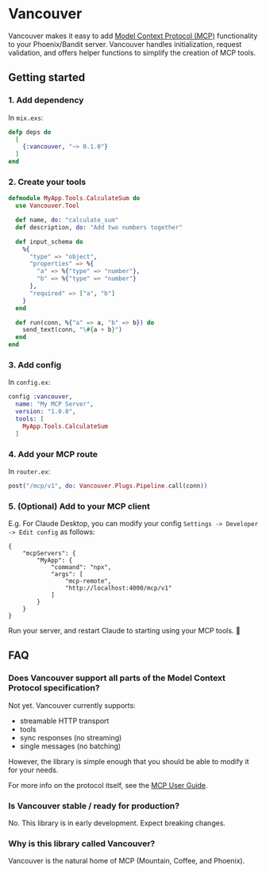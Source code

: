 # Vancouver

Vancouver makes it easy to add [Model Context Protocol (MCP)](https://modelcontextprotocol.io/introduction) functionality to your Phoenix/Bandit server. Vancouver handles initialization, request validation, and offers helper functions to simplify the creation of MCP tools. 

## Getting started

### 1. Add dependency

In `mix.exs`:

```elixir
defp deps do
  [
    {:vancouver, "~> 0.1.0"}
  ]
end
```

### 2. Create your tools

```elixir
defmodule MyApp.Tools.CalculateSum do
  use Vancouver.Tool

  def name, do: "calculate_sum"
  def description, do: "Add two numbers together"

  def input_schema do
    %{
      "type" => "object",
      "properties" => %{
        "a" => %{"type" => "number"},
        "b" => %{"type" => "number"}
      },
      "required" => ["a", "b"]
    }
  end

  def run(conn, %{"a" => a, "b" => b}) do
    send_text(conn, "\#{a + b}")
  end
end
```

### 3. Add config

In `config.ex`:

```elixir
config :vancouver,
  name: "My MCP Server",
  version: "1.0.0",
  tools: [
    MyApp.Tools.CalculateSum
  ]
```

### 4. Add your MCP route

In `router.ex`:

```elixir
post("/mcp/v1", do: Vancouver.Plugs.Pipeline.call(conn))
```

### 5. (Optional) Add to your MCP client

E.g. For Claude Desktop, you can modify your config `Settings -> Developer -> Edit config` as follows:

    {
        "mcpServers": {
            "MyApp": {
                "command": "npx",
                "args": [
                    "mcp-remote",
                    "http://localhost:4000/mcp/v1"
                ]
            }
        }
    }

Run your server, and restart Claude to starting using your MCP tools. 🚀

## FAQ

### Does Vancouver support all parts of the Model Context Protocol specification?

Not yet. Vancouver currently supports:

- streamable HTTP transport
- tools
- sync responses (no streaming)
- single messages (no batching)

However, the library is simple enough that you should be able to modify it for your needs.

For more info on the protocol itself, see the [MCP User Guide](https://modelcontextprotocol.io/introduction).

### Is Vancouver stable / ready for production?

No. This library is in early development. Expect breaking changes.

### Why is this library called Vancouver?

Vancouver is the natural home of MCP (Mountain, Coffee, and Phoenix).




